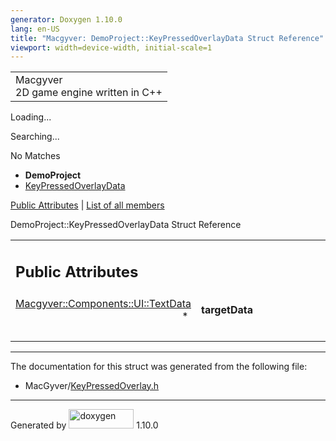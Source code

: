 ```yaml
---
generator: Doxygen 1.10.0
lang: en-US
title: "Macgyver: DemoProject::KeyPressedOverlayData Struct Reference"
viewport: width=device-width, initial-scale=1
---
```


<div id="top">

<div id="titlearea">

<table data-cellspacing="0" data-cellpadding="0">
<colgroup>
<col style="width: 100%" />
</colgroup>
<tbody>
<tr id="projectrow" class="odd">
<td id="projectalign"><div id="projectname">
Macgyver
</div>
<div id="projectbrief">
2D game engine written in C++
</div></td>
</tr>
</tbody>
</table>

</div>

<div id="main-nav">

</div>

<div id="MSearchSelectWindow"
onmouseover="return searchBox.OnSearchSelectShow()"
onmouseout="return searchBox.OnSearchSelectHide()"
onkeydown="return searchBox.OnSearchSelectKey(event)">

</div>

<div id="MSearchResultsWindow">

<div id="MSearchResults">

<div class="SRPage">

<div id="SRIndex">

<div id="SRResults">

</div>

<div id="Loading" class="SRStatus">

Loading...

</div>

<div id="Searching" class="SRStatus">

Searching...

</div>

<div id="NoMatches" class="SRStatus">

No Matches

</div>

</div>

</div>

</div>

</div>

<div id="nav-path" class="navpath">

- **DemoProject**
- <a href="struct_demo_project_1_1_key_pressed_overlay_data.html"
  class="el">KeyPressedOverlayData</a>

</div>

</div>

<div class="header">

<div class="summary">

[Public Attributes](#pub-attribs) \| [List of all
members](struct_demo_project_1_1_key_pressed_overlay_data-members.html)

</div>

<div class="headertitle">

<div class="title">

DemoProject::KeyPressedOverlayData Struct Reference

</div>

</div>

</div>

<div class="contents">

<table class="memberdecls">
<colgroup>
<col style="width: 50%" />
<col style="width: 50%" />
</colgroup>
<tbody>
<tr class="odd heading">
<td colspan="2"><h2 id="public-attributes" class="groupheader"><span
id="pub-attribs"></span> Public Attributes</h2></td>
</tr>
<tr id="r_a7284fb673689ccc6b2119e517768b26a"
class="even memitem:a7284fb673689ccc6b2119e517768b26a">
<td class="memItemLeft" style="text-align: right;"
data-valign="top"><span id="a7284fb673689ccc6b2119e517768b26a"></span>
<a href="struct_macgyver_1_1_components_1_1_u_i_1_1_text_data.html"
class="el">Macgyver::Components::UI::TextData</a> * </td>
<td class="memItemRight"
data-valign="bottom"><strong>targetData</strong></td>
</tr>
<tr class="odd separator:a7284fb673689ccc6b2119e517768b26a">
<td colspan="2" class="memSeparator"> </td>
</tr>
</tbody>
</table>

------------------------------------------------------------------------

The documentation for this struct was generated from the following file:

- MacGyver/<a href="_key_pressed_overlay_8h_source.html"
  class="el">KeyPressedOverlay.h</a>

</div>

------------------------------------------------------------------------

<span class="small">Generated
by [<img src="doxygen.svg" class="footer" width="104" height="31"
alt="doxygen" />](https://www.doxygen.org/index.html) 1.10.0</span>
